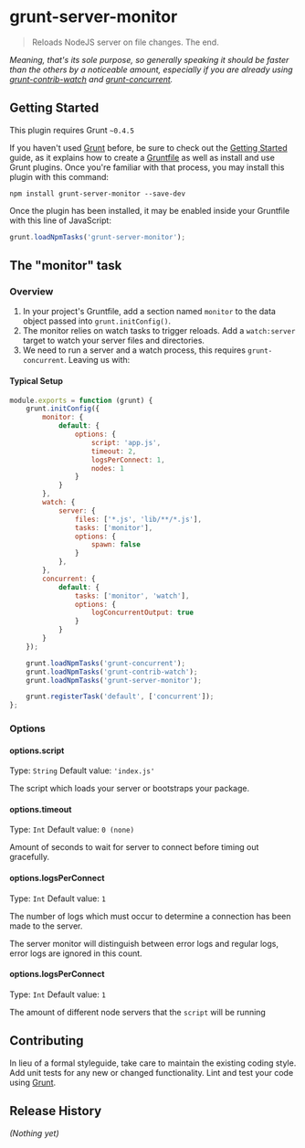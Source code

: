 # grunt-server-monitor

> Reloads NodeJS server on file changes. The end.

*Meaning, that's its sole purpose, so generally speaking it should be faster than the others by a noticeable amount, especially if you are already using [grunt-contrib-watch](https://github.com/gruntjs/grunt-contrib-watch) and [grunt-concurrent](https://github.com/sindresorhus/grunt-concurrent).*

## Getting Started
This plugin requires Grunt `~0.4.5`

If you haven't used [Grunt](http://gruntjs.com/) before, be sure to check out the [Getting Started](http://gruntjs.com/getting-started) guide, as it explains how to create a [Gruntfile](http://gruntjs.com/sample-gruntfile) as well as install and use Grunt plugins. Once you're familiar with that process, you may install this plugin with this command:

```shell
npm install grunt-server-monitor --save-dev
```

Once the plugin has been installed, it may be enabled inside your Gruntfile with this line of JavaScript:

```js
grunt.loadNpmTasks('grunt-server-monitor');
```

## The "monitor" task

### Overview
1. In your project's Gruntfile, add a section named `monitor` to the data object passed into `grunt.initConfig()`.
2. The monitor relies on watch tasks to trigger reloads. Add a `watch:server` target to watch your server files and directories.
3. We need to run a server and a watch process, this requires `grunt-concurrent`. Leaving us with:

#### Typical Setup

```js
module.exports = function (grunt) {
    grunt.initConfig({
        monitor: {
            default: {
                options: {
                    script: 'app.js',
                    timeout: 2,
                    logsPerConnect: 1,
                    nodes: 1
                }
            }
        },
        watch: {
            server: {
                files: ['*.js', 'lib/**/*.js'],
                tasks: ['monitor'],
                options: {
                    spawn: false
                }
            },
        },
        concurrent: {
            default: {
                tasks: ['monitor', 'watch'],
                options: {
                    logConcurrentOutput: true
                }
            }
        }
    });

    grunt.loadNpmTasks('grunt-concurrent');
    grunt.loadNpmTasks('grunt-contrib-watch');
    grunt.loadNpmTasks('grunt-server-monitor');

    grunt.registerTask('default', ['concurrent']);
};
```

### Options

#### options.script
Type: `String`
Default value: `'index.js'`

The script which loads your server or bootstraps your package.

#### options.timeout
Type: `Int`
Default value: `0 (none)`

Amount of seconds to wait for server to connect before timing out gracefully.

#### options.logsPerConnect
Type: `Int`
Default value: `1`

The number of logs which must occur to determine a connection has been made to the server.

The server monitor will distinguish between error logs and regular logs, error logs are ignored in this count.

#### options.logsPerConnect
Type: `Int`
Default value: `1`

The amount of different node servers that the `script` will be running

## Contributing
In lieu of a formal styleguide, take care to maintain the existing coding style. Add unit tests for any new or changed functionality. Lint and test your code using [Grunt](http://gruntjs.com/).

## Release History
_(Nothing yet)_
